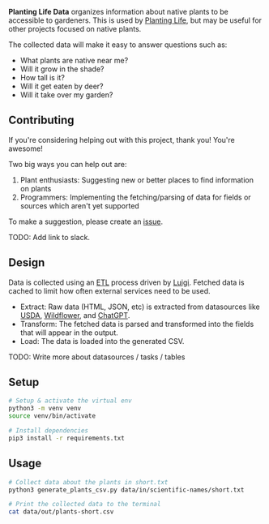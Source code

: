 **Planting Life Data** organizes information about native plants to be
accessible to gardeners. This is used by
[Planting Life](https://planting.life), but may be useful for other projects
focused on native plants.

The collected data will make it easy to answer questions such as:

- What plants are native near me?
- Will it grow in the shade?
- How tall is it?
- Will it get eaten by deer?
- Will it take over my garden?

## Contributing

If you're considering helping out with this project, thank you! You're awesome!

Two big ways you can help out are:

1. Plant enthusiasts: Suggesting new or better places to find information on plants
2. Programmers: Implementing the fetching/parsing of data for fields or sources which aren't yet supported

To make a suggestion, please create an [issue](https://github.com/developing-human/planting-life-data/issues).

TODO: Add link to slack.

## Design

Data is collected using an [ETL](https://en.wikipedia.org/wiki/Extract%2C_transform%2C_load) process
driven by [Luigi](https://github.com/spotify/luigi). Fetched data is cached to limit how often
external services need to be used.

- Extract: Raw data (HTML, JSON, etc) is extracted from datasources like [USDA](https://plants.usda.gov/),
  [Wildflower](https://www.wildflower.org/plants/), and [ChatGPT](https://chat.openai.com).
- Transform: The fetched data is parsed and transformed into the fields that will appear in the output.
- Load: The data is loaded into the generated CSV.

TODO: Write more about datasources / tasks / tables

## Setup

```bash
# Setup & activate the virtual env
python3 -m venv venv
source venv/bin/activate

# Install dependencies
pip3 install -r requirements.txt
```

## Usage

```bash
# Collect data about the plants in short.txt
python3 generate_plants_csv.py data/in/scientific-names/short.txt

# Print the collected data to the terminal
cat data/out/plants-short.csv
```
